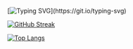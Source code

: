 [![Typing SVG](https://readme-typing-svg.herokuapp.com?color=1FF7D4C3&center=true&width=800&lines=Welcome+to+Domanovich+Eugene+GitHub+repository!)](https://git.io/typing-svg)

[![GitHub Streak](http://github-readme-streak-stats.herokuapp.com?user=Dompower25&center=true&theme=dark&hide_border=true)](https://git.io/streak-stats)

[![Top Langs](https://github-readme-stats.vercel.app/api/top-langs/?username=anuraghazra&theme=dark&center=true&hide_border=true)](https://github.com/anuraghazra/github-readme-stats)
